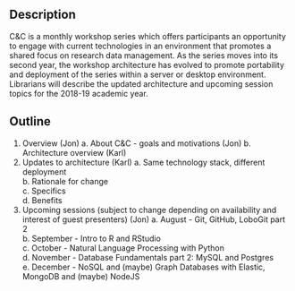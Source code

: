 ## Description

C&C is a monthly workshop series which offers participants an opportunity to engage with current technologies in an environment that promotes a shared focus on research data management. As the series moves into its second year, the workshop architecture has evolved to promote portability and deployment of the series within a server or desktop environment. Librarians will describe the updated architecture and upcoming session topics for the 2018-19 academic year.

## Outline

1. Overview (Jon)
   a. About C&C - goals and motivations  (Jon)
   b. Architecture overview  (Karl)
2. Updates to architecture (Karl)
   a. Same technology stack, different deployment  
   b. Rationale for change  
   c. Specifics  
   d. Benefits  
3. Upcoming sessions (subject to change depending on availability and interest of guest presenters) (Jon)
   a. August - Git, GitHub, LoboGit part 2  
   b. September - Intro to R and RStudio  
   c. October - Natural Language Processing with Python  
   d. November - Database Fundamentals part 2: MySQL and Postgres  
   e. December - NoSQL and (maybe) Graph Databases with Elastic, MongoDB and (maybe) NodeJS  
   
